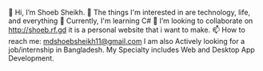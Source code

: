 👋 Hi, I’m Shoeb Sheikh. 
👀 The things I'm interested in are technology, life, and everything 
🌱  Currently, I'm learning C# 
💞️ I’m looking to collaborate on http://shoeb.rf.gd it is a personal website that i want to make. 
📫 How to reach me: mdshoebsheikh11@gmail.com 
I am also Actively looking for a job/internship in Bangladesh. My Specialty includes Web and Desktop App Development.

<!---
mdshoebsheikh/mdshoebsheikh is a ✨ special ✨ repository because its `README.md` (this file) appears on your GitHub profile.
You can click the Preview link to take a look at your changes.
--->
